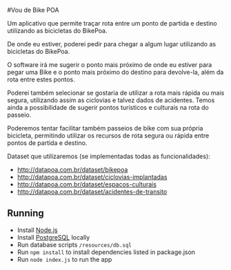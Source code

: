 #Vou de Bike POA

Um aplicativo que permite traçar rota entre um ponto de partida e destino utilizando as bicicletas do BikePoa.

De onde eu estiver, poderei pedir para chegar a algum lugar utilizando as bicicletas do BikePoa.

O software irá me sugerir o ponto mais próximo de onde eu estiver para pegar uma Bike e o ponto mais próximo do destino para devolve-la, além da rota entre estes pontos.

Poderei também selecionar se gostaria de utilizar a rota mais rápida ou mais segura, utilizando assim as ciclovias e talvez dados de acidentes.
Temos ainda a possibilidade de sugerir pontos turísticos e culturais na rota do passeio.

Poderemos tentar facilitar também passeios de bike com sua própria bicicleta, permitindo utilizar os recursos de rota segura ou rápida entre pontos de partida e destino.

Dataset que utilizaremos (se implementadas todas as funcionalidades):
* http://datapoa.com.br/dataset/bikepoa
* http://datapoa.com.br/dataset/ciclovias-implantadas
* http://datapoa.com.br/dataset/espacos-culturais
* http://datapoa.com.br/dataset/acidentes-de-transito

## Running
* Install [Node.js](http://nodejs.org/)
* Install [PostgreSQL](http://www.postgresql.org/) locally
* Run database scripts `/resources/db.sql`
* Run `npm install` to install dependencies listed in package.json
* Run `node index.js` to run the app